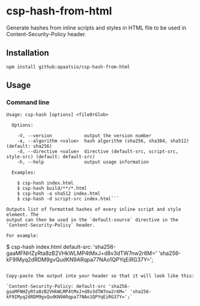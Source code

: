 # csp-hash-from-html

Generate hashes from inline scripts and styles in HTML file to be used in Content-Security-Policy header.

## Installation


`npm install github:apaatsio/csp-hash-from-html`


## Usage

### Command line


```
Usage: csp-hash [options] <fileOrGlob>

  Options:

    -V, --version            output the version number
    -a, --algorithm <value>  hash algorithm (sha256, sha384, sha512) (default: sha256)
    -d, --directive <value>  directive (default-src, script-src, style-src) (default: default-src)
    -h, --help               output usage information

  Examples:

    $ csp-hash index.html
    $ csp-hash build/**/*.html
    $ csp-hash -a sha512 index.html
    $ csp-hash -d script-src index.html```

Outputs list of formatted hashes of every inline script and style element. The 
output can then be used in the `default-source` directive in the 
`Content-Security-Policy` header.

For example:

```
$ csp-hash index.html
default-src: 'sha256-gaaMFNHZyRta8zB2VHkWLMP4tMxJ+d8v3dTW7nw2r6M=' 'sha256-kF9IMyq2dRDM9gvQudKN9ARqpa77NAo1QPYqEiRG37Y=';
```

Copy-paste the output into your header so that it will look like this:

`Content-Security-Policy: default-src 'sha256-gaaMFNHZyRta8zB2VHkWLMP4tMxJ+d8v3dTW7nw2r6M=' 'sha256-kF9IMyq2dRDM9gvQudKN9ARqpa77NAo1QPYqEiRG37Y=';`
